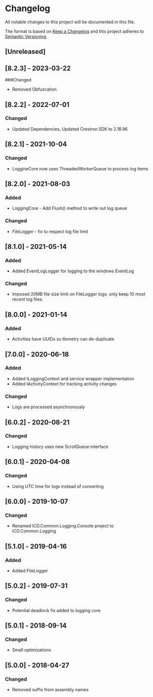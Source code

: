 # Changelog
All notable changes to this project will be documented in this file.

The format is based on [Keep a Changelog](http://keepachangelog.com/en/1.0.0/)
and this project adheres to [Semantic Versioning](http://semver.org/spec/v2.0.0.html).

## [Unreleased]

## [8.2.3] - 2023-03-22
###Changed
 - Removed Obfuscation

## [8.2.2] - 2022-07-01
### Changed
 - Updated Dependencies, Updated Crestron SDK to 2.18.96

## [8.2.1] - 2021-10-04
### Changed
 - LoggineCore now uses ThreadedWorkerQueue to process log items

## [8.2.0] - 2021-08-03
### Added
 - LoggingCore - Add Flush() method to write out log queue
### Changed
 - FileLogger - fix to respect log file limit

## [8.1.0] - 2021-05-14
### Added
 - Added EventLogLogger for logging to the windows EventLog
 
### Changed
 - Imposed 20MB file size limit on FileLogger logs, only keep 10 most recent log files.

## [8.0.0] - 2021-01-14
### Added
 - Activities have UUIDs so tlemetry can de-duplicate

## [7.0.0] - 2020-06-18
### Added
 - Added ILoggingContext and service wrapper implementation
 - Added IActivityContext for tracking activity changes

### Changed
 - Logs are processed asynchronously

## [6.0.2] - 2020-08-21
### Changed
 - Logging history uses new ScrollQueue interface

## [6.0.1] - 2020-04-08
### Changed
 - Using UTC time for logs instead of converting

## [6.0.0] - 2019-10-07
### Changed
 - Renamed ICD.Common.Logging.Console project to ICD.Common.Logging

## [5.1.0] - 2019-04-16
### Added
 - Added FileLogger

## [5.0.2] - 2019-07-31
### Changed
 - Potential deadlock fix added to logging core

## [5.0.1] - 2018-09-14
### Changed
 - Small optimizations

## [5.0.0] - 2018-04-27
### Changed
 - Removed suffix from assembly names
